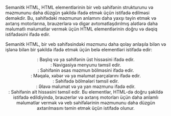 Semanitk HTML, HTML elementlərinin bir veb səhifənin strukturunu və məzmununu daha düzgün şəkildə ifadə etmək üçün istifadə edilməsi deməkdir. Bu, səhifədəki məzmunun anlamını daha yaxşı təyin etmək və axtarış motorlarına, brauzerlərə və digər avtomatlaşdırılmış alətlərə daha məlumatlı məlumatlar vermək üçün HTML elementlərinin doğru və dəqiq istifadəsini ifadə edir.

Semanitk HTML, bir veb səhifəsindəki məzmunu daha qolay anlaşıla bilən və işlənə bilən bir şəkildə ifadə etmək üçün belə elementləri istifadə edir:

<header>: Başlıq və ya səhifənin üst hissəsini ifadə edir.
<nav>: Navigasiya menyunu təmsil edir.
<main>: Səhifənin əsas məzmun bölməsini ifadə edir.
<article>: Məqalə, xəbər və ya məlumat parçalarını ifadə edir.
<section>: Səhifədə bölmələri təmsil edir.
<aside>: Əlavə məlumat və ya yan məzmunu ifadə edir.
<footer>: Səhifənin alt hissəsini təmsil edir.
Bu elementlər, HTML-də doğru şəkildə istifadə edildiyində, brauzerlər və axtarış motorları üçün daha anlamlı məlumatlar vermək və veb səhifələrinin məzmununu daha düzgün axtarılmasını təmin etmək üçün istifadə olunur.